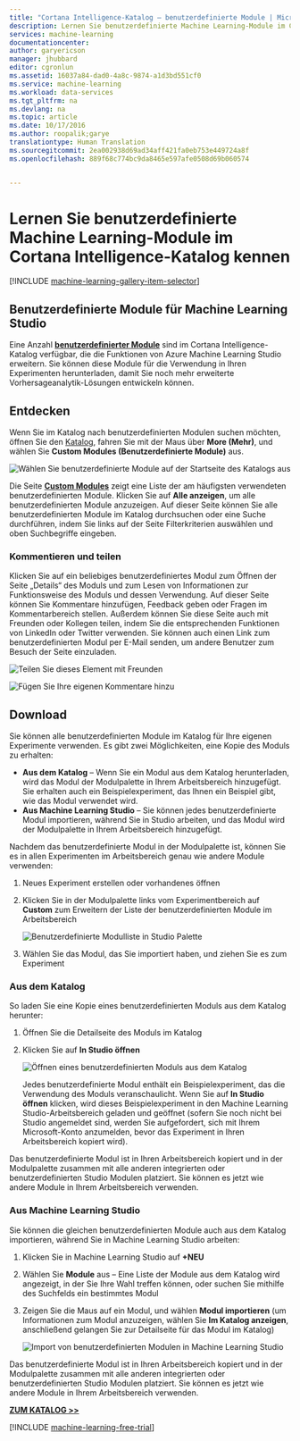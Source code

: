 ```yaml
---
title: "Cortana Intelligence-Katalog – benutzerdefinierte Module | Microsoft Docs"
description: Lernen Sie benutzerdefinierte Machine Learning-Module im Cortana Intelligence-Katalog kennen.
services: machine-learning
documentationcenter: 
author: garyericson
manager: jhubbard
editor: cgronlun
ms.assetid: 16037a84-dad0-4a8c-9874-a1d3bd551cf0
ms.service: machine-learning
ms.workload: data-services
ms.tgt_pltfrm: na
ms.devlang: na
ms.topic: article
ms.date: 10/17/2016
ms.author: roopalik;garye
translationtype: Human Translation
ms.sourcegitcommit: 2ea002938d69ad34aff421fa0eb753e449724a8f
ms.openlocfilehash: 889f68c774bc9da8465e597afe0508d69b060574


---
```

# <a name="discover-custom-machine-learning-modules-in-the-cortana-intelligence-gallery"></a>Lernen Sie benutzerdefinierte Machine Learning-Module im Cortana Intelligence-Katalog kennen
[!INCLUDE [machine-learning-gallery-item-selector](../../includes/machine-learning-gallery-item-selector.md)]

## <a name="custom-modules-for-machine-learning-studio"></a>Benutzerdefinierte Module für Machine Learning Studio
Eine Anzahl **[benutzerdefinierter Module](https://gallery.cortanaintelligence.com/customModules)** sind im Cortana Intelligence-Katalog verfügbar, die die Funktionen von Azure Machine Learning Studio erweitern. Sie können diese Module für die Verwendung in Ihren Experimenten herunterladen, damit Sie noch mehr erweiterte Vorhersageanalytik-Lösungen entwickeln können.

## <a name="discover"></a>Entdecken
Wenn Sie im Katalog nach benutzerdefinierten Modulen suchen möchten, öffnen Sie den [Katalog](http://gallery.cortanaintelligence.com), fahren Sie mit der Maus über **More (Mehr)**, und wählen Sie **Custom Modules (Benutzerdefinierte Module)** aus.

![Wählen Sie benutzerdefinierte Module auf der Startseite des Katalogs aus](media/machine-learning-gallery-custom-modules/select-custom-modules-in-gallery.png)

 Die Seite **[Custom Modules](https://gallery.cortanaintelligence.com/customModules)**
 zeigt eine Liste der am häufigsten verwendeten benutzerdefinierten Module.
Klicken Sie auf **Alle anzeigen**, um alle benutzerdefinierten Module anzuzeigen.
Auf dieser Seite können Sie alle benutzerdefinierten Module im Katalog durchsuchen oder eine Suche durchführen, indem Sie links auf der Seite Filterkriterien auswählen und oben Suchbegriffe eingeben.

### <a name="comment-and-share"></a>Kommentieren und teilen
 Klicken Sie auf ein beliebiges benutzerdefiniertes Modul zum Öffnen der Seite „Details“ des Moduls und zum Lesen von Informationen zur Funktionsweise des Moduls und dessen Verwendung. Auf dieser Seite können Sie Kommentare hinzufügen, Feedback geben oder Fragen im Kommentarbereich stellen. Außerdem können Sie diese Seite auch mit Freunden oder Kollegen teilen, indem Sie die entsprechenden Funktionen von LinkedIn oder Twitter verwenden. Sie können auch einen Link zum benutzerdefinierten Modul per E-Mail senden, um andere Benutzer zum Besuch der Seite einzuladen.

![Teilen Sie dieses Element mit Freunden](media/machine-learning-gallery-how-to-use-contribute-publish/share-links.png)

![Fügen Sie Ihre eigenen Kommentare hinzu](media/machine-learning-gallery-how-to-use-contribute-publish/comments.png)

## <a name="download"></a>Download
Sie können alle benutzerdefinierten Module im Katalog für Ihre eigenen Experimente verwenden.
Es gibt zwei Möglichkeiten, eine Kopie des Moduls zu erhalten:

* **Aus dem Katalog** – Wenn Sie ein Modul aus dem Katalog herunterladen, wird das Modul der Modulpalette in Ihrem Arbeitsbereich hinzugefügt. Sie erhalten auch ein Beispielexperiment, das Ihnen ein Beispiel gibt, wie das Modul verwendet wird.
* **Aus Machine Learning Studio** – Sie können jedes benutzerdefinierte Modul importieren, während Sie in Studio arbeiten, und das Modul wird der Modulpalette in Ihrem Arbeitsbereich hinzugefügt.

Nachdem das benutzerdefinierte Modul in der Modulpalette ist, können Sie es in allen Experimenten im Arbeitsbereich genau wie andere Module verwenden:

1. Neues Experiment erstellen oder vorhandenes öffnen
2. Klicken Sie in der Modulpalette links vom Experimentbereich auf **Custom** zum Erweitern der Liste der benutzerdefinierten Module im Arbeitsbereich
   
    ![Benutzerdefinierte Modulliste in Studio Palette](media/machine-learning-gallery-custom-modules/custom-module-in-studio-palette.png)
3. Wählen Sie das Modul, das Sie importiert haben, und ziehen Sie es zum Experiment

### <a name="from-the-gallery"></a>Aus dem Katalog
So laden Sie eine Kopie eines benutzerdefinierten Moduls aus dem Katalog herunter:

1. Öffnen Sie die Detailseite des Moduls im Katalog
2. Klicken Sie auf **In Studio öffnen**
   
    ![Öffnen eines benutzerdefinierten Moduls aus dem Katalog](media/machine-learning-gallery-custom-modules/open-custom-module-from-gallery.png)
   
    Jedes benutzerdefinierte Modul enthält ein Beispielexperiment, das die Verwendung des Moduls veranschaulicht. Wenn Sie auf **In Studio öffnen** klicken, wird dieses Beispielexperiment in den Machine Learning Studio-Arbeitsbereich geladen und geöffnet (sofern Sie noch nicht bei Studio angemeldet sind, werden Sie aufgefordert, sich mit Ihrem Microsoft-Konto anzumelden, bevor das Experiment in Ihren Arbeitsbereich kopiert wird).

Das benutzerdefinierte Modul ist in Ihren Arbeitsbereich kopiert und in der Modulpalette zusammen mit alle anderen integrierten oder benutzerdefinierten Studio Modulen platziert. Sie können es jetzt wie andere Module in Ihrem Arbeitsbereich verwenden.

### <a name="from-within-machine-learning-studio"></a>Aus Machine Learning Studio
Sie können die gleichen benutzerdefinierten Module auch aus dem Katalog importieren, während Sie in Machine Learning Studio arbeiten:

1. Klicken Sie in Machine Learning Studio auf **+NEU**
2. Wählen Sie **Module** aus – Eine Liste der Module aus dem Katalog wird angezeigt, in der Sie Ihre Wahl treffen können, oder suchen Sie mithilfe des Suchfelds ein bestimmtes Modul
3. Zeigen Sie die Maus auf ein Modul, und wählen **Modul importieren** (um Informationen zum Modul anzuzeigen, wählen Sie **Im Katalog anzeigen**, anschließend gelangen Sie zur Detailseite für das Modul im Katalog)
   
    ![Import von benutzerdefinierten Modulen in Machine Learning Studio](media/machine-learning-gallery-custom-modules/add-custom-module-in-studio.png)

Das benutzerdefinierte Modul ist in Ihren Arbeitsbereich kopiert und in der Modulpalette zusammen mit alle anderen integrierten oder benutzerdefinierten Studio Modulen platziert. Sie können es jetzt wie andere Module in Ihrem Arbeitsbereich verwenden.

**[ZUM KATALOG >>](http://gallery.cortanaintelligence.com)**

[!INCLUDE [machine-learning-free-trial](../../includes/machine-learning-free-trial.md)]




<!--HONumber=Nov16_HO3-->



